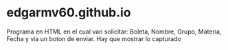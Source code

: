 # edgarmv60.github.io
Programa en HTML en el cual van solicitar: Boleta, Nombre, Grupo, Materia, Fecha y vía un  boton de enviar. Hay que mostrar lo capturado
